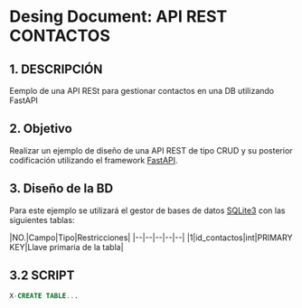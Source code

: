 # Desing Document: API REST CONTACTOS

## 1. DESCRIPCIÓN
Eemplo de una API RESt para gestionar contactos en una DB utilizando FastAPI

## 2. Objetivo
Realizar un ejemplo de diseño de una API REST de tipo CRUD y su posterior codificación utilizando el framework [FastAPI](https://fastapi.tiangolo.com/).

## 3. Diseño de la BD
Para este ejemplo se utilizará el gestor de bases de datos [SQLite3](https://www.sqlite.org/) con las siguientes tablas:


|NO.|Campo|Tipo|Restricciones|
|--|--|--|--|--|
|1|id_contactos|int|PRIMARY KEY|Llave primaria de la tabla|

## 3.2 SCRIPT

```sql
X-CREATE TABLE...
```
